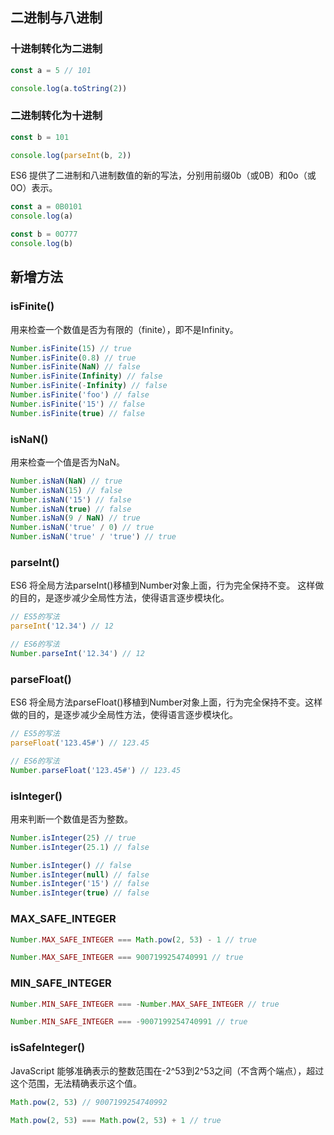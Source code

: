 ## 二进制与八进制

### 十进制转化为二进制

```js
const a = 5 // 101

console.log(a.toString(2))
```

### 二进制转化为十进制

```js
const b = 101

console.log(parseInt(b, 2))
```

ES6 提供了二进制和八进制数值的新的写法，分别用前缀0b（或0B）和0o（或0O）表示。

```js
const a = 0B0101
console.log(a)

const b = 0O777
console.log(b)
```

## 新增方法

### isFinite()

用来检查一个数值是否为有限的（finite），即不是Infinity。

```js
Number.isFinite(15) // true
Number.isFinite(0.8) // true
Number.isFinite(NaN) // false
Number.isFinite(Infinity) // false
Number.isFinite(-Infinity) // false
Number.isFinite('foo') // false
Number.isFinite('15') // false
Number.isFinite(true) // false
```

### isNaN()

用来检查一个值是否为NaN。

```js
Number.isNaN(NaN) // true
Number.isNaN(15) // false
Number.isNaN('15') // false
Number.isNaN(true) // false
Number.isNaN(9 / NaN) // true
Number.isNaN('true' / 0) // true
Number.isNaN('true' / 'true') // true
```

### parseInt()

ES6 将全局方法parseInt()移植到Number对象上面，行为完全保持不变。 这样做的目的，是逐步减少全局性方法，使得语言逐步模块化。

```js
// ES5的写法
parseInt('12.34') // 12

// ES6的写法
Number.parseInt('12.34') // 12
```

### parseFloat()

ES6 将全局方法parseFloat()移植到Number对象上面，行为完全保持不变。这样做的目的，是逐步减少全局性方法，使得语言逐步模块化。

```js
// ES5的写法
parseFloat('123.45#') // 123.45

// ES6的写法
Number.parseFloat('123.45#') // 123.45
```

### isInteger()

用来判断一个数值是否为整数。

```js
Number.isInteger(25) // true
Number.isInteger(25.1) // false

Number.isInteger() // false
Number.isInteger(null) // false
Number.isInteger('15') // false
Number.isInteger(true) // false
```

### MAX_SAFE_INTEGER

```js
Number.MAX_SAFE_INTEGER === Math.pow(2, 53) - 1 // true

Number.MAX_SAFE_INTEGER === 9007199254740991 // true
```

### MIN_SAFE_INTEGER

```js
Number.MIN_SAFE_INTEGER === -Number.MAX_SAFE_INTEGER // true

Number.MIN_SAFE_INTEGER === -9007199254740991 // true
```

### isSafeInteger()

JavaScript 能够准确表示的整数范围在-2^53到2^53之间（不含两个端点），超过这个范围，无法精确表示这个值。

```js
Math.pow(2, 53) // 9007199254740992

Math.pow(2, 53) === Math.pow(2, 53) + 1 // true
```


